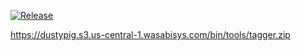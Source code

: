[![Release](https://github.com/dustypigtv/TaggerCLI/actions/workflows/release.yml/badge.svg)](https://github.com/dustypigtv/TaggerCLI/actions/workflows/release.yml)

https://dustypig.s3.us-central-1.wasabisys.com/bin/tools/tagger.zip
